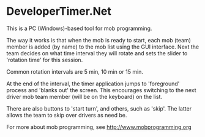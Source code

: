 DeveloperTimer.Net
==================

This is a PC (Windows)-based tool for mob programming.

The way it works is that when the mob is ready to start, each mob (team) member is added (by name) to the mob list using the GUI interface.  Next the team decides on what time interval they will rotate and sets the slider to 'rotation time' for this session.

Common rotation intervals are 5 min, 10 min or 15 min.

At the end of the interval, the timer application jumps to 'foreground' process and 'blanks out' the screen.  This encourages switching to the next driver mob team member (will be on the keyboard) on the list.

There are also buttons to 'start turn', and others, such as 'skip'.  The latter allows the team to skip over drivers as need be.

For more about mob programming, see http://www.mobprogramming.org 
